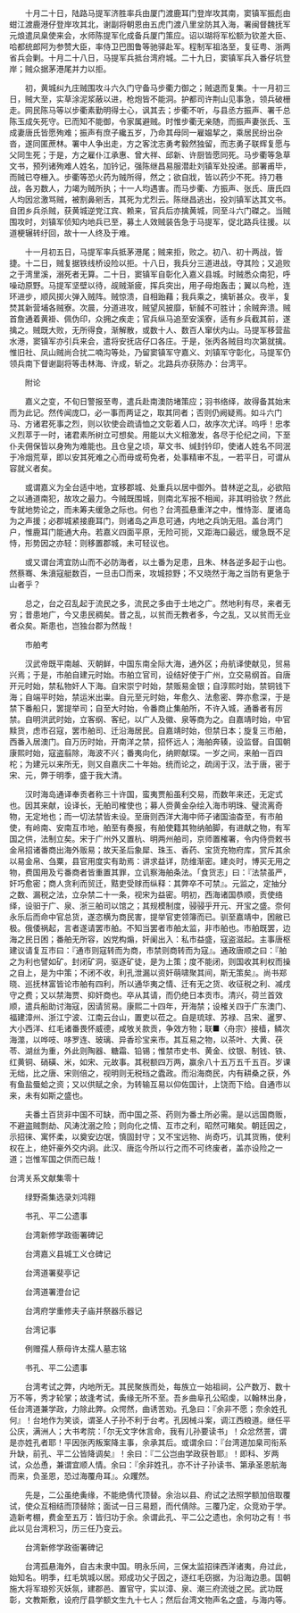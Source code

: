<!-- { "loadSidebar": true } -->
　　十月二十日，陆路马提军济胜率兵由厦门渡鹿耳门登岸攻其南，窦镇军振彪由蚶江渡鹿港仔登岸攻其北，谢副将朝恩由五虎门渡八里坌防其入海，署闽督魏抚军元烺遣凤臬使来会，水师陈提军化成备兵厦门策应。诏以瑚将军松额为钦差大臣、哈都统郎阿为参赞大臣，率侍卫巴图鲁等驰驿赴军。程制军祖洛至，复征粤、浙两省兵会剿。十月二十八日，马提军兵抵台湾府城。二十九日，窦镇军兵入番仔坑登岸；贼众据茅港尾并力以拒。

　　初，黄城纠九庄贼围攻斗六久门守备马步衢力御之；贼退而复集。十一月初三日，贼大至，实草涂泥浆蔽以进，枪炮皆不能洞。护都司许荆山见事急，领兵破栅走。网民陈马等以步衢素勤明得士心，讽其去；步衢不听，与县丞方振声、署千总陈玉成矢死守。已而知不能御，令家属避贼。时惟步衢无亲随，而振声妻张氏、玉成妻唐氏皆愿殉难；振声有庶子纔五岁，乃命其母同一雇媪挈之，乘居民纷出杂沓，遂同匿蔗林。署中人争出走，方之客沈志勇考毅然独留，而志勇子联辉复愿与父同生死；于是，方之雇仆江承惠、曾大祥、邱新、许厨皆愿同死。马步衢等急草文书，预列诸殉难人姓名，加钤记，强陈继昌易服潜赴刘镇军处投递。部署甫毕，而贼已夺栅入。步衢等恐火药为贼所得，然之；欲自戕，皆以药少不死。持刀巷战，各刃数人，力竭为贼所执；十一人均遇害。而马步衢、方振声、张氏、唐氏四人均因忿激骂贼，被割鼻剜舌，其死为尤烈云。陈继昌逃出，投刘镇军达其文书。自团乡兵杀贼，获黄城逆党江宾、赖来，官兵后亦擒黄城，同至斗六门磔之。当贼围攻时，刘镇军侦知内地兵已至，募土人效贼装告急于马提军，促北路兵往援。以道梗辗转纡回，故十一人终及于难。

　　十一月初五日，马提军率兵抵茅港尾；贼来拒，败之。初八、初十两战，皆捷。十二日，贼复据铁线桥设险以拒。十八日，我兵分三道进战，夺其险；又追败之于湾里溪，溺死者无算。二十日，窦镇军自彰化入嘉义县城。时贼悉众南犯，呼噪动原野。马提军坚壁以待，觇贼渐疲，挥兵突出，用子母炮轰击；翼以鸟枪，连环进步，顺风掷火弹入贼阵。贼惊溃，自相跆藉；我兵乘之，擒斩甚众。夜半，复焚其新营埔各贼寮。次晨，分道进攻，贼望风披靡，斩馘不可胜计；余贼奔溃。贼首詹通着黄褂、佩伪印，众拥之疾走；官兵纵马追至安溪寮，适有乡兵截其前，遂擒之。贼既大败，无所得食，渐解散，或数十人、数百人窜伏内山。马提军移营盐水港，窦镇军亦引兵来会，遣将安抚店仔口各庄。于是，张丙各贼目均次第就擒。惟旧社、凤山贼尚合扰二喃沟等处，乃留窦镇军守嘉义、刘镇军守彰化，马提军仍领兵南下督谢副将等击林海、许成，斩之。北路兵亦获陈办：台湾平。

　　附论

　　嘉义之变，不旬日警报至粤，遣兵赴南澳防堵策应；羽书络绎，故得备其始末而为此记。然传闻庞□，必一事而两证之，取其同者；否则仍阙疑焉。如斗六门马、方诸君死事之烈，则以钦使会疏请恤之文彰着人口，故序次尤详。呜呼！忠孝义烈萃于一时，诸君素所树立可想矣。用能以大义相激发，各尽于伦纪之间，下至仆夫佣保皆以身殉为难能也。且仓皇之顷，草文书、缄封钤印，使诸人姓名不同泯于冷烟荒草，即以安其死难之心而毋或苟免者，处事精审不乱，一若平日，可谓从容就义者矣。

　　或谓嘉义为全台适中地，宜移郡城、处重兵以居中御外。昔林逆之乱，必欲陷之以通道南犯，故攻之最力。今贼既围城，则南北军报不相闻，非其明验欤？然此专就地势论之，而未筹夫缓急之际也。何也？台湾孤悬重洋之中，惟恃澎、厦诸岛为之声援；必郡城紧接鹿耳门，则诸岛之声息可通，内地之兵饷无阻。盖台湾门户，惟鹿耳门能通大舟。若嘉义四面平原，无险可扼，又距海口最远，缓急既不足恃，形势因之亦轻：则移置郡城，未可轻议也。

　　或又谓台湾宜防山而不必防海者，以土番为足患，且朱、林各逆多起于山也。然蔡骞、朱濆寇艇数百，一旦击□而来，攻城掠野；不又晓然于海之当防有更急于山者乎？

　　总之，台之召乱起于流民之多，流民之多由于土地之广。然地利有尽，来者无穷；昔患地广，今又患民稠矣。昔之乱，以贫而无教者多，今之乱，又以贫而无业者众矣。斯患也，岂独台郡为然哉！

　　市舶考

　　汉武帝既平南越、灭朝鲜，中国东南全际大海，通外区；舟航译使献见，贸易兴焉；于是，市舶自建元时始。市舶立官司，设结好使于广州，立交易纲首。自唐开元时始，禁私物奸人下海。自宋崇宁时始，禁贩易金银；自淳熙时始，禁铜钱下海；自端平时始，禁运米出粜。自元至元时始，年愈久、法愈密、弊亦愈深，于是禁下番船只，罢提举司；自至大时始，令番商止集舶所，不许入城，通番者有厉禁。自明洪武时始，立客纲、客纪，以广人及徽、泉等商为之。自嘉靖时始，中官黩货，虑市召寇，罢市舶司、迁沿海居民。自嘉靖时始，但禁日本；旋复三市舶，西番入居澳门。自万历时始，开南洋之禁，招怀远人；海舶奔辏，设监督。自国朝康熙时始，寇盗翦除，海波不兴；番夷向化，纳赆献琛。一岁之间，来舶一百四柁；为建元以来所无，则又自嘉庆二十年始。统而论之，疏阔于汉，法于唐，密于宋、元，弊于明季，盛于我大清。

　　汉时海岛通译奉贡者称三十许国，蛮夷贾船虽利交易，而数年来还，无定式也。因其来献，设译长，无舶司榷使也；募人赍黄金杂绘入海市明珠、璧流离奇物，无定地也；而一切法禁皆未设。至唐则西洋大海中师子诸国油杳至，有市舶使，有岭南、安南互市地，舶至有奏报，有舶使籍其物纳舶脚，有进献之物，有军国之供，法制立矣。宋于广州外又置杭、明两州舶司，京师置榷署，令内侍赍敕书金帛招诸番商出海外贩易；故天圣后象犀、珠玉、香药、宝货充物府库，赏斥其余以易金帛、刍粟，县官用度实有助焉：讲求益详，防维渐密。建炎时，博买无用之物，费国用及亏番商者皆重置其罪，立讥察海舶条法。「食货志」曰：『法禁虽严，奸巧愈密；商人贪利而贸迁，黠吏受赇而纵释：其弊卒不可禁』。元监之，定抽分之数、漏税之法，立杂禁二十一条，视宋为益密。明初，西海诸国恭顺，贡使络绎，设驲于广、泉、浙三舶司以馆之；其规模制度，骎骎乎开元、开宝之盛。奈何永乐后而命中官总货，遂恣横为商民害，提举官吏领簿而已。驯至嘉靖中，困敝已极。俄倭祸起，言者遂请罢市舶。不知当罢者市舶太监，非市舶也。市舶既罢，边海之民日困；番舶无所容，凶党构煽，奸阑出入：私市益盛，寇盗滋起。主事唐枢建议请复互市曰：『通市则寇转而为商，市禁则商转而为寇』。通政唐顺之曰：『舶之为利也譬如矿。封闭矿洞，驱逐矿徒，是为上策；度不能闭，则国收其利权而操之自上，是为中策；不闭不收，利孔泄漏以资奸萌啸聚其间，斯无策矣』。尚书郑晓、巡抚林富皆论市舶有四利，所以通华夷之情、迁有无之货、收征税之利、减戌守之费；又以禁海贾、抑奸商也。卒从其请，而仍绝日本贡市。清兴，荷兰首效顺，遣兵船助讨海寇，因请贸易。康熙二十四年，开海禁；设榷关四于广东澳门、福建漳州、浙江宁波、江南云台山，置吏以莅之。自是琉球、苏禄、吕宋、暹罗、大小西洋、红毛诸番畏怀威德，咸敂关款贡，争效方物；联■〈舟宗〉接樯，鳞次海澨，以哗吱、哆罗连、玻璃、异香珍宝来市。其互易之物，以茶叶、大黄、茯苓、湖丝为重，外此则陶器、糖霜、铅锡；惟禁市史书、黄金、纹银、制钱、铁、红黄铜、硝磺、米，如宋、元故事。其税额四万两，赢余八十五万五千五百。岁课无绌，比之唐、宋则倍之，视明则无税珰之蠹政。而沿海商民，内有耕桑之获，外有鱼盐蜃蛤之资；又以供赋之余，为转输互易以仰佐国计，上饶而下给。自通市以来，未有如斯之盛也。

　　夫番土百货非中国不可缺，而中国之茶、药则为番土所必需。是以远国商贩，不避盗贼剽劫、风涛沈溺之险；则向化之情、互市之利，昭然可睹矣。朝廷因之，示招徕、寓怀柔，以奠安边氓，慎固封守；又不宝远物、尚奇巧，讥其货贿，使利权在上，绝奸豪外交内诇。此汉、唐迄今所以行之而不可终废者，盖亦设险之一道；岂惟军国之供而已哉！  

台湾关系文献集零十

　　绿野斋集选录刘鸿翱

　　书孔、平二公遗事

　　台湾新修学政衙署碑记

　　台湾嘉义县城工义仓碑记

　　台湾道署斐亭记

　　台湾道署澄台记

　　台湾府学重修夫子庙并祭器乐器记

　　台湾记事

　　例赠孺人蔡母许太孺人墓志铭

　　书孔、平二公遗事

　　台湾考试之弊，内地所无。其民聚族而处，每族立一始祖祠，公产数万、数十万不等，秀才轮掌；故逢考试，夤缘无所不至。吾乡曲阜孔公昭虔，以翰林出身，任台湾道兼学政，力除此弊。众愕然，曲诱苦劝。孔急曰：『余非不愿；奈余姓孔何』！台地作为笑谈，谓圣人子孙不利于台考。孔因械斗案，调江西粮道。继任平公庆，满洲人；大书考院：「尔无文字休言命，我有儿孙要读书」！众忿然詈，谓是亦姓孔者耶！平因张丙叛案降主事，余承其后。或谓余曰：『台湾道加臬司衔系升缺，前孔、平二公皆降调矣』！余曰：『二公岂由学政获咎耶』！即科、岁两试，众怂恿，兼谓宜顺人情。余曰：『余非姓孔，亦不计子孙读书、第承圣恩航海而来，负圣恩，恐过海覆舟耳』。众躩然。

　　先是，二公虽绝夤缘，不能绝倩代顶替。余治以县、府试之法照学额加倍取覆试，使众互相结而顶替除；面试一日三易题，而代倩除。三覆乃定，众竞劝于学。造新考棚，费金至五万：皆归功于余。余谓此孔、平二公之遗也，余何功之有！书此以见台湾积习，历三任乃变云。

　　台湾新修学政衙署碑记

　　台湾孤悬海外，自古未隶中国。明永乐间，三保太监招徕西洋诸夷，舟过此，始知名。明季，红毛筑城以居。郑成功父子因之，逐红毛窃据，为沿海边患。国朝施大将军琅殄灭妖氛，建郡邑、置官守，实以漳、泉、潮三府流徙之民。武功既彰，文教斯敷，设府厅县学额文生九十七人；然后台湾文物声名之盛，与海内等。

